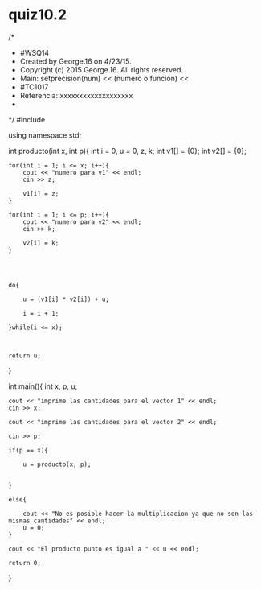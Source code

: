 # quiz10.2

/*
 *  #WSQ14
 *  Created by George.16 on 4/23/15.
 *  Copyright (c) 2015 George.16. All rights reserved.
 *  Main: setprecision(num) << (numero o funcion) <<
 *  #TC1017
 *  Referencia: xxxxxxxxxxxxxxxxxxx
 *
 */
#include <iostream>

using namespace std;

int producto(int x, int p){
    int i = 0, u = 0, z, k;
    int v1[] = {0};
    int v2[] = {0};
    
    for(int i = 1; i <= x; i++){
        cout << "numero para v1" << endl;
        cin >> z;
        
        v1[i] = z;
    }
    
    for(int i = 1; i <= p; i++){
        cout << "numero para v2" << endl;
        cin >> k;
        
        v2[i] = k;
    }


    
    
    do{
        
        u = (v1[i] * v2[i]) + u;
        
        i = i + 1;
        
    }while(i <= x);
    
    
    
    return u;
}


int main(){
    int x, p, u;
    
    cout << "imprime las cantidades para el vector 1" << endl;
    cin >> x;
    
    cout << "imprime las cantidades para el vector 2" << endl;
    
    cin >> p;
    
    if(p == x){
        
        u = producto(x, p);
        
        
    }
    
    else{
        
        cout << "No es posible hacer la multiplicacion ya que no son las mismas cantidades" << endl;
        u = 0;
    }
    
    cout << "El producto punto es igual a " << u << endl;
    
    return 0;
}
